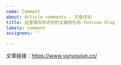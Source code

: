```yaml
---
name: Comment
about: Article comments - 文章评论
title: 这里填写你评论的文章的名称-YuStone blog
labels: comment
assignees: ''

---
```


文章链接：<https://www.yunyoujun.cn/>

<!-- 
- 发起前请先检查是否已存在该文章 Issue。请不要重复建立相同 Issue。
- 请替换上方文章链接为你评论的文章链接。
- 请在发起后的 Issue 中再进行评论。

谢谢配合！
-->
